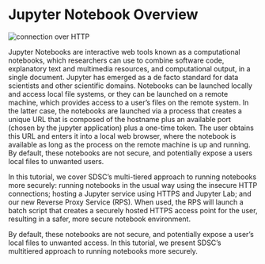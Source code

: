 # Jupyter Notebook Overview

![connection over HTTP](https://github.com/sdsc-hpc-training-org/notebooks-101/blob/master/Docs/images/jupyter-notebook-launch-methods.png?raw=true)


Jupyter Notebooks are interactive web tools known as a computational notebooks, which researchers can use to combine software code, explanatory text and multimedia resources, and computational output, in a single document. Jupyter has emerged as a de facto standard for data scientists and other scientific domains. Notebooks can be launched locally and access local file systems, or they can be launched on a remote machine, which provides access to a user’s files on the remote system. In the latter case, the notebooks are launched via a process that creates a unique URL that is composed of the hostname plus an available port (chosen by the jupyter application) plus a one-time token. The user obtains this URL and enters it into a local web browser, where the notebook is available as long as the process on the remote machine is up and running. By default, these notebooks are not secure, and potentially expose a users local files to unwanted users.

In this tutorial, we cover SDSC’s multi-tiered approach to running notebooks more securely: running notebooks in the usual way using the insecure HTTP connections; hosting a Jupyter service using HTTPS and Jupyter Lab; and our new Reverse Proxy Service (RPS). When used, the RPS will launch a batch script that creates a securely hosted HTTPS access point for the user, resulting in a safer, more secure notebook environment.


By default, these notebooks are not secure, and potentially expose a user’s local files to unwanted access. In this tutorial, we present SDSC’s multitiered approach to running notebooks more securely.
